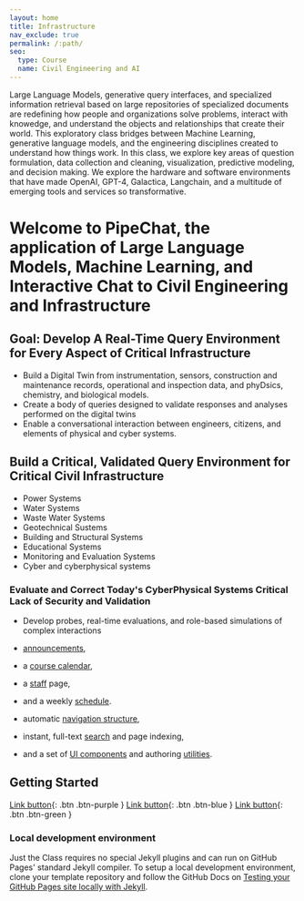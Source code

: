 ```yaml
---
layout: home
title: Infrastructure
nav_exclude: true
permalink: /:path/
seo:
  type: Course
  name: Civil Engineering and AI
---
```


Large Language Models, generative query interfaces, and specialized information retrieval based on large repositories of specialized documents are redefining how people and organizations solve problems, interact with knowedge, and understand the objects and relationships that create their world. This exploratory class bridges between Machine Learning, generative language models, and the engineering disciplines created to understand how things work. In this class, we explore key areas of question formulation, data collection and cleaning, visualization, predictive modeling, and decision making.​  We explore the hardware and software environments that have made OpenAI, GPT-4, Galactica, Langchain, and a multitude of emerging tools and services so transformative.

# Welcome to PipeChat, the application of Large Language Models, Machine Learning, and Interactive Chat to Civil Engineering and Infrastructure
## Goal: Develop A Real-Time Query Environment for Every Aspect of Critical Infrastructure
- Build a Digital Twin from instrumentation, sensors, construction and maintenance records, operational and inspection data, and  phyDsics, chemistry, and biological models.
- Create a body of queries designed to validate responses and analyses performed on the digital twins
- Enable a conversational interaction between engineers, citizens, and elements of physical and cyber systems.

## Build a Critical, Validated Query Environment for Critical Civil Infrastructure
  - Power Systems
  - Water Systems
  - Waste Water Systems
  - Geotechnical Sustems
  - Building and Structural Systems
  - Educational Systems
  - Monitoring and Evaluation Systems
  - Cyber and cyberphysical systems
### Evaluate and Correct Today's CyberPhysical Systems Critical Lack of Security and Validation
- Develop probes, real-time evaluations, and role-based simulations of complex interactions

- [announcements](announcements.md),
- a [course calendar](calendar.md),
- a [staff](staff.md) page,
- and a weekly [schedule](schedule.md).

- automatic [navigation structure](https://just-the-docs.github.io/just-the-docs/docs/navigation-structure/),
- instant, full-text [search](https://just-the-docs.github.io/just-the-docs/docs/search/) and page indexing,
- and a set of [UI components](https://just-the-docs.github.io/just-the-docs/docs/ui-components) and authoring [utilities](https://just-the-docs.github.io/just-the-docs/docs/utilities).

## Getting Started

[Link button](lectures.md){: .btn .btn-purple }
[Link button](http://example.com/){: .btn .btn-blue }
[Link button](http://example.com/){: .btn .btn-green }
### Local development environment

Just the Class requires no special Jekyll plugins and can run on GitHub Pages' standard Jekyll compiler. To setup a local development environment, clone your template repository and follow the GitHub Docs on [Testing your GitHub Pages site locally with Jekyll](https://docs.github.com/en/pages/setting-up-a-github-pages-site-with-jekyll/testing-your-github-pages-site-locally-with-jekyll).
